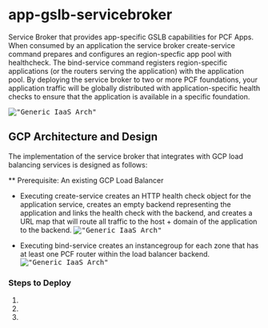 # app-gslb-servicebroker
Service Broker that provides app-specific GSLB capabilities for PCF Apps.  When consumed by an application the service broker create-service command prepares and configures an region-specfic app pool with healthcheck.  The bind-service command registers region-specific applications (or the routers serving the application) with the application pool.  By deploying the service broker to two or more PCF foundations, your application traffic will be globally distributed with application-specific health checks to ensure that the application is available in a specific foundation.

 <kbd>!["Generic IaaS Arch"](https://github.com/azwickey-pivotal/app-gslb-servicebroker/blob/master/imgs/refarch.png?raw=true)</kbd> 
 
 ## GCP Architecture and Design
 The implementation of the service broker that integrates with GCP load balancing services is designed as follows:
 
 ** Prerequisite: An existing GCP Load Balancer
  
 * Executing create-service creates an HTTP health check object for the application service, creates an empty backend representing the application and links the health check with the backend, and creates a URL map that will route all traffic to the host + domain of the application to the backend.
 <kbd>!["Generic IaaS Arch"](https://github.com/azwickey-pivotal/app-gslb-servicebroker/blob/master/imgs/create.png?raw=true)</kbd>
 
 * Executing bind-service creates an instancegroup for each zone that has at least one PCF router within the load balancer backend. 
 <kbd>!["Generic IaaS Arch"](https://github.com/azwickey-pivotal/app-gslb-servicebroker/blob/master/imgs/bind.png?raw=true)</kbd>
 
 ### Steps to Deploy
 1. 
 2. 
 3. 